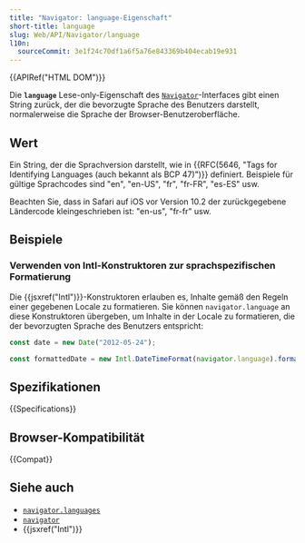```yaml
---
title: "Navigator: language-Eigenschaft"
short-title: language
slug: Web/API/Navigator/language
l10n:
  sourceCommit: 3e1f24c70df1a6f5a76e843369b404ecab19e931
---
```


{{APIRef("HTML DOM")}}

Die **`language`** Lese-only-Eigenschaft des [`Navigator`](/de/docs/Web/API/Navigator)-Interfaces gibt einen String zurück, der die bevorzugte Sprache des Benutzers darstellt, normalerweise die Sprache der Browser-Benutzeroberfläche.

## Wert

Ein String, der die Sprachversion darstellt, wie in {{RFC(5646, "Tags for Identifying Languages (auch bekannt als BCP 47)")}} definiert. Beispiele für gültige Sprachcodes sind "en", "en-US", "fr", "fr-FR", "es-ES" usw.

Beachten Sie, dass in Safari auf iOS vor Version 10.2 der zurückgegebene Ländercode kleingeschrieben ist: "en-us", "fr-fr" usw.

## Beispiele

### Verwenden von Intl-Konstruktoren zur sprachspezifischen Formatierung

Die {{jsxref("Intl")}}-Konstruktoren erlauben es, Inhalte gemäß den Regeln einer gegebenen Locale zu formatieren. Sie können `navigator.language` an diese Konstruktoren übergeben, um Inhalte in der Locale zu formatieren, die der bevorzugten Sprache des Benutzers entspricht:

```js
const date = new Date("2012-05-24");

const formattedDate = new Intl.DateTimeFormat(navigator.language).format(date);
```

## Spezifikationen

{{Specifications}}

## Browser-Kompatibilität

{{Compat}}

## Siehe auch

- [`navigator.languages`](/de/docs/Web/API/Navigator/languages)
- [`navigator`](/de/docs/Web/API/Navigator)
- {{jsxref("Intl")}}
